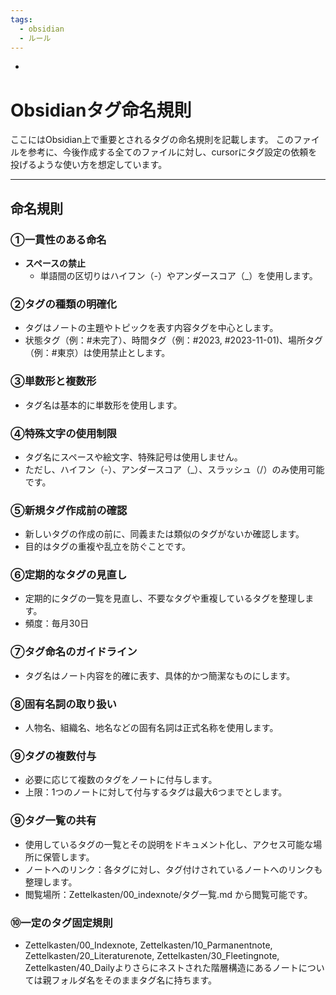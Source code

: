 ```yaml
---
tags:
  - obsidian
  - ルール
---
```

-
# Obsidianタグ命名規則

ここにはObsidian上で重要とされるタグの命名規則を記載します。
このファイルを参考に、今後作成する全てのファイルに対し、cursorにタグ設定の依頼を投げるような使い方を想定しています。

---

## 命名規則

### ①一貫性のある命名
- **スペースの禁止**
  - 単語間の区切りはハイフン（-）やアンダースコア（_）を使用します。

### ②タグの種類の明確化
- タグはノートの主題やトピックを表す内容タグを中心とします。
- 状態タグ（例：#未完了）、時間タグ（例：#2023, #2023-11-01)、場所タグ（例：#東京）は使用禁止とします。

### ③単数形と複数形
- タグ名は基本的に単数形を使用します。

### ④特殊文字の使用制限
- タグ名にスペースや絵文字、特殊記号は使用しません。
- ただし、ハイフン（-）、アンダースコア（_）、スラッシュ（/）のみ使用可能です。

### ⑤新規タグ作成前の確認
- 新しいタグの作成の前に、同義または類似のタグがないか確認します。
- 目的はタグの重複や乱立を防ぐことです。

### ⑥定期的なタグの見直し
- 定期的にタグの一覧を見直し、不要なタグや重複しているタグを整理します。
- 頻度：毎月30日

### ⑦タグ命名のガイドライン
- タグ名はノート内容を的確に表す、具体的かつ簡潔なものにします。

### ⑧固有名詞の取り扱い
- 人物名、組織名、地名などの固有名詞は正式名称を使用します。

### ⑨タグの複数付与
- 必要に応じて複数のタグをノートに付与します。
- 上限：1つのノートに対して付与するタグは最大6つまでとします。

### ⑨タグ一覧の共有
- 使用しているタグの一覧とその説明をドキュメント化し、アクセス可能な場所に保管します。
- ノートへのリンク：各タグに対し、タグ付けされているノートへのリンクも整理します。
- 閲覧場所：Zettelkasten/00_indexnote/タグ一覧.md から閲覧可能です。

### ⑩一定のタグ固定規則
- Zettelkasten/00_Indexnote, Zettelkasten/10_Parmanentnote, Zettelkasten/20_Literaturenote, Zettelkasten/30_Fleetingnote, Zettelkasten/40_Dailyよりさらにネストされた階層構造にあるノートについては親フォルダ名をそのままタグ名に持ちます。
